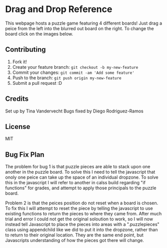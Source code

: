# Drag and Drop Reference

This webpage hosts a puzzle game featuring 4 different boards! Just drag a peice from the left into the blurred out board on the right. To change the board click on the images below. 

## Contributing

1. Fork it!
2. Create your feature branch: `git checkout -b my-new-feature`
3. Commit your changes: `git commit -am 'Add some feature'`
4. Push to the branch: `git push origin my-new-feature`
5. Submit a pull request :D

## Credits

Set up by Tina Vandervecht
Bugs fixed by Diego Rodriguez-Ramos

## License
MIT

## Bug Fix Plan 
The problem for bug 1 is that puzzle pieces are able to stack upon one another in the puzzle board. To solve this I need to tell the javascript that onoly one peice can take up the space of an individual dropzone. To solve this in the
javascript I will refer to another in calss build regarding "if functions" for grades, and attempt to apply those principals to the puzzle board.

Problem 2 is that the peices position do not reset when a board is chosen. To fix this I will attempt to reset the piece by telling the javascript to use existing functions to return the pieces to where they came from.
After much trial and error I could not get the original soloution to work, so I will now instead tell Javascript to place the pieces into areas with a ".puzzlepieces" class using appendchild like we did to put it into the dropzone, rather than to return to their original location. They are the same end point, but Javascripts understanding of how the pieces got there will change.